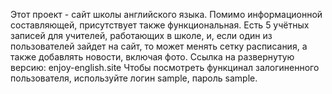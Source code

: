 Этот проект -  сайт школы английского языка. Помимо информационной составляющей, присутствует также функциональная. Есть 5 учётных записей для учителей, работающих 
в школе, и, если один из пользователей зайдет на сайт, то может менять сетку расписания, а также добавлять новости, включая фото. 
Ссылка на развернутую версию: enjoy-english.site
Чтобы посмотреть функцинал залогиненного пользователя, используйте логин sample, пароль sample.
